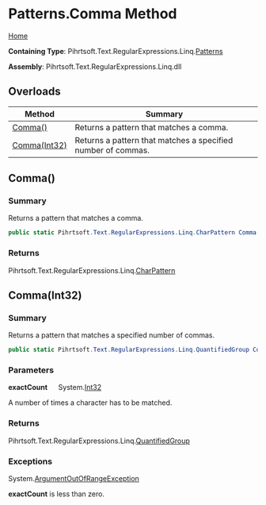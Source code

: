 # Patterns\.Comma Method

[Home](../../../../../../README.md)

**Containing Type**: Pihrtsoft\.Text\.RegularExpressions\.Linq\.[Patterns](../README.md)

**Assembly**: Pihrtsoft\.Text\.RegularExpressions\.Linq\.dll

## Overloads

| Method | Summary |
| ------ | ------- |
| [Comma()](#Pihrtsoft_Text_RegularExpressions_Linq_Patterns_Comma) | Returns a pattern that matches a comma\. |
| [Comma(Int32)](#Pihrtsoft_Text_RegularExpressions_Linq_Patterns_Comma_System_Int32_) | Returns a pattern that matches a specified number of commas\. |

## Comma\(\) <a name="Pihrtsoft_Text_RegularExpressions_Linq_Patterns_Comma"></a>

### Summary

Returns a pattern that matches a comma\.

```csharp
public static Pihrtsoft.Text.RegularExpressions.Linq.CharPattern Comma()
```

### Returns

Pihrtsoft\.Text\.RegularExpressions\.Linq\.[CharPattern](../../CharPattern/README.md)

## Comma\(Int32\) <a name="Pihrtsoft_Text_RegularExpressions_Linq_Patterns_Comma_System_Int32_"></a>

### Summary

Returns a pattern that matches a specified number of commas\.

```csharp
public static Pihrtsoft.Text.RegularExpressions.Linq.QuantifiedGroup Comma(int exactCount)
```

### Parameters

**exactCount** &emsp; System\.[Int32](https://docs.microsoft.com/en-us/dotnet/api/system.int32)

A number of times a character has to be matched\.

### Returns

Pihrtsoft\.Text\.RegularExpressions\.Linq\.[QuantifiedGroup](../../QuantifiedGroup/README.md)

### Exceptions

System\.[ArgumentOutOfRangeException](https://docs.microsoft.com/en-us/dotnet/api/system.argumentoutofrangeexception)

**exactCount** is less than zero\.

